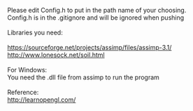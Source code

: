 Please edit Config.h to put in the path name of your choosing. 
<br>
Config.h is in the .gitignore and will be ignored when pushing
<br><br>
Libraries you need:
<br><br>
https://sourceforge.net/projects/assimp/files/assimp-3.1/
<br>
http://www.lonesock.net/soil.html
<br><br>
For Windows:
<br>
You need the .dll file from assimp to run the program
<br><br>
Reference: 
<br>
http://learnopengl.com/